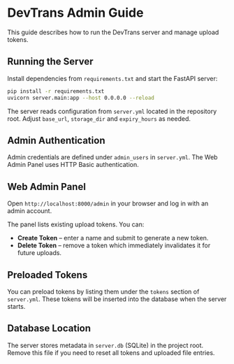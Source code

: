 # DevTrans Admin Guide

This guide describes how to run the DevTrans server and manage upload tokens.

## Running the Server

Install dependencies from `requirements.txt` and start the FastAPI server:

```bash
pip install -r requirements.txt
uvicorn server.main:app --host 0.0.0.0 --reload
```

The server reads configuration from `server.yml` located in the repository root.
Adjust `base_url`, `storage_dir` and `expiry_hours` as needed.

## Admin Authentication

Admin credentials are defined under `admin_users` in `server.yml`. The Web Admin Panel uses HTTP Basic authentication.

## Web Admin Panel

Open `http://localhost:8000/admin` in your browser and log in with an admin account.

The panel lists existing upload tokens. You can:

- **Create Token** – enter a name and submit to generate a new token.
- **Delete Token** – remove a token which immediately invalidates it for future uploads.

## Preloaded Tokens

You can preload tokens by listing them under the `tokens` section of `server.yml`.
These tokens will be inserted into the database when the server starts.

## Database Location

The server stores metadata in `server.db` (SQLite) in the project root. Remove this file if you need to reset all tokens and uploaded file entries.

